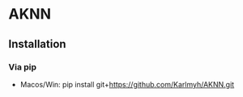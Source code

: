 # AKNN

## Installation

### Via pip

- Macos/Win: pip install git+https://github.com/Karlmyh/AKNN.git
